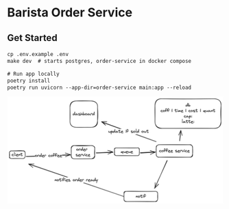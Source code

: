 # Barista Order Service


## Get Started
```
cp .env.example .env
make dev  # starts postgres, order-service in docker compose
```

```
# Run app locally
poetry install
poetry run uvicorn --app-dir=order-service main:app --reload
```

![FlowChart](static/baristaOrderServiceDiagram.png "System Diagram")
